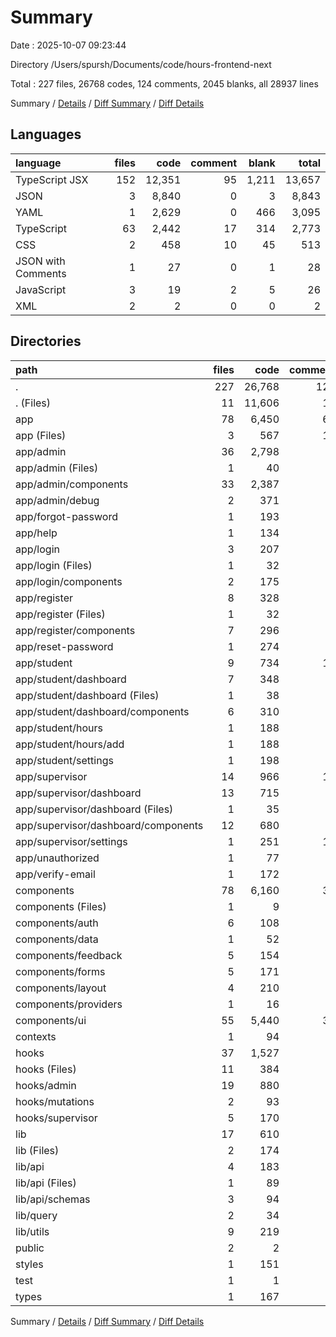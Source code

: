 # Summary

Date : 2025-10-07 09:23:44

Directory /Users/spursh/Documents/code/hours-frontend-next

Total : 227 files,  26768 codes, 124 comments, 2045 blanks, all 28937 lines

Summary / [Details](details.md) / [Diff Summary](diff.md) / [Diff Details](diff-details.md)

## Languages
| language | files | code | comment | blank | total |
| :--- | ---: | ---: | ---: | ---: | ---: |
| TypeScript JSX | 152 | 12,351 | 95 | 1,211 | 13,657 |
| JSON | 3 | 8,840 | 0 | 3 | 8,843 |
| YAML | 1 | 2,629 | 0 | 466 | 3,095 |
| TypeScript | 63 | 2,442 | 17 | 314 | 2,773 |
| CSS | 2 | 458 | 10 | 45 | 513 |
| JSON with Comments | 1 | 27 | 0 | 1 | 28 |
| JavaScript | 3 | 19 | 2 | 5 | 26 |
| XML | 2 | 2 | 0 | 0 | 2 |

## Directories
| path | files | code | comment | blank | total |
| :--- | ---: | ---: | ---: | ---: | ---: |
| . | 227 | 26,768 | 124 | 2,045 | 28,937 |
| . (Files) | 11 | 11,606 | 10 | 498 | 12,114 |
| app | 78 | 6,450 | 60 | 521 | 7,031 |
| app (Files) | 3 | 567 | 14 | 52 | 633 |
| app/admin | 36 | 2,798 | 4 | 173 | 2,975 |
| app/admin (Files) | 1 | 40 | 0 | 1 | 41 |
| app/admin/components | 33 | 2,387 | 0 | 155 | 2,542 |
| app/admin/debug | 2 | 371 | 4 | 17 | 392 |
| app/forgot-password | 1 | 193 | 4 | 20 | 217 |
| app/help | 1 | 134 | 0 | 7 | 141 |
| app/login | 3 | 207 | 0 | 22 | 229 |
| app/login (Files) | 1 | 32 | 0 | 4 | 36 |
| app/login/components | 2 | 175 | 0 | 18 | 193 |
| app/register | 8 | 328 | 0 | 37 | 365 |
| app/register (Files) | 1 | 32 | 0 | 4 | 36 |
| app/register/components | 7 | 296 | 0 | 33 | 329 |
| app/reset-password | 1 | 274 | 8 | 32 | 314 |
| app/student | 9 | 734 | 12 | 67 | 813 |
| app/student/dashboard | 7 | 348 | 0 | 29 | 377 |
| app/student/dashboard (Files) | 1 | 38 | 0 | 2 | 40 |
| app/student/dashboard/components | 6 | 310 | 0 | 27 | 337 |
| app/student/hours | 1 | 188 | 4 | 19 | 211 |
| app/student/hours/add | 1 | 188 | 4 | 19 | 211 |
| app/student/settings | 1 | 198 | 8 | 19 | 225 |
| app/supervisor | 14 | 966 | 12 | 75 | 1,053 |
| app/supervisor/dashboard | 13 | 715 | 0 | 54 | 769 |
| app/supervisor/dashboard (Files) | 1 | 35 | 0 | 3 | 38 |
| app/supervisor/dashboard/components | 12 | 680 | 0 | 51 | 731 |
| app/supervisor/settings | 1 | 251 | 12 | 21 | 284 |
| app/unauthorized | 1 | 77 | 0 | 9 | 86 |
| app/verify-email | 1 | 172 | 6 | 27 | 205 |
| components | 78 | 6,160 | 38 | 706 | 6,904 |
| components (Files) | 1 | 9 | 0 | 3 | 12 |
| components/auth | 6 | 108 | 0 | 23 | 131 |
| components/data | 1 | 52 | 0 | 5 | 57 |
| components/feedback | 5 | 154 | 0 | 23 | 177 |
| components/forms | 5 | 171 | 0 | 24 | 195 |
| components/layout | 4 | 210 | 3 | 29 | 242 |
| components/providers | 1 | 16 | 0 | 4 | 20 |
| components/ui | 55 | 5,440 | 35 | 595 | 6,070 |
| contexts | 1 | 94 | 3 | 20 | 117 |
| hooks | 37 | 1,527 | 0 | 155 | 1,682 |
| hooks (Files) | 11 | 384 | 0 | 73 | 457 |
| hooks/admin | 19 | 880 | 0 | 60 | 940 |
| hooks/mutations | 2 | 93 | 0 | 13 | 106 |
| hooks/supervisor | 5 | 170 | 0 | 9 | 179 |
| lib | 17 | 610 | 8 | 113 | 731 |
| lib (Files) | 2 | 174 | 8 | 30 | 212 |
| lib/api | 4 | 183 | 0 | 38 | 221 |
| lib/api (Files) | 1 | 89 | 0 | 21 | 110 |
| lib/api/schemas | 3 | 94 | 0 | 17 | 111 |
| lib/query | 2 | 34 | 0 | 3 | 37 |
| lib/utils | 9 | 219 | 0 | 42 | 261 |
| public | 2 | 2 | 0 | 0 | 2 |
| styles | 1 | 151 | 4 | 13 | 168 |
| test | 1 | 1 | 0 | 1 | 2 |
| types | 1 | 167 | 1 | 18 | 186 |

Summary / [Details](details.md) / [Diff Summary](diff.md) / [Diff Details](diff-details.md)
